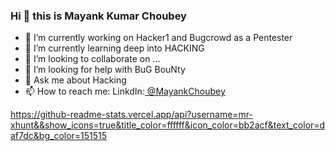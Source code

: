 ### Hi 👋 this is Mayank Kumar Choubey


- 🔭 I’m currently working on Hacker1 and Bugcrowd as a Pentester
- 🌱 I’m currently learning deep into HACKING
- 👯 I’m looking to collaborate on ...
- 🤔 I’m looking for help with BuG BouNty
- 💬 Ask me about Hacking
- 📫 How to reach me: LinkdIn:<a href=https://www.linkedin.com/in/mayank-kumar-choubey-068238219/> @MayankChoubey</a>

https://github-readme-stats.vercel.app/api?username=mr-xhunt&&show_icons=true&title_color=ffffff&icon_color=bb2acf&text_color=daf7dc&bg_color=151515
